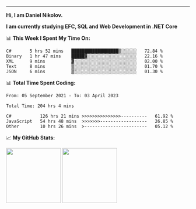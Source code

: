 ---
**Hi, I am Daniel Nikolov.**

**I am currently studying EFC, SQL and Web Development in .NET Core**

📊 **This Week I Spent My Time On:**
<!--START_SECTION:wakaweekly-->

```text
C#       5 hrs 52 mins   ██████████████████▒░░░░░░   72.84 %
Binary   1 hr 47 mins    █████▓░░░░░░░░░░░░░░░░░░░   22.16 %
XML      9 mins          ▓░░░░░░░░░░░░░░░░░░░░░░░░   02.00 %
Text     8 mins          ▒░░░░░░░░░░░░░░░░░░░░░░░░   01.70 %
JSON     6 mins          ▒░░░░░░░░░░░░░░░░░░░░░░░░   01.30 %
```

<!--END_SECTION:wakaweekly-->

📊 **Total Time Spent Coding:**
<!--START_SECTION:waka-->

```text
From: 05 September 2021 - To: 03 April 2023

Total Time: 204 hrs 4 mins

C#           126 hrs 21 mins >>>>>>>>>>>>>>>----------   61.92 %
JavaScript   54 hrs 48 mins  >>>>>>>------------------   26.85 %
Other        10 hrs 26 mins  >------------------------   05.12 %
```

<!--END_SECTION:waka-->

📈 **My GitHub Stats:**

<p>
  <img height="150em" src="https://github-readme-stats.vercel.app/api?username=NikolovDaniel&show_icons=true&hide_border=true&&count_private=true&include_all_commits=true" />
  <img height="150em" src="https://github-readme-stats.vercel.app/api/top-langs/?username=NikolovDaniel&exclude_repo=KNN-Image-Classification&show_icons=true&hide_border=true&layout=compact&langs_count=8s"/>
</p>
